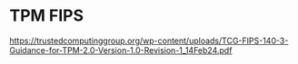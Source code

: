 # TPM FIPS

https://trustedcomputinggroup.org/wp-content/uploads/TCG-FIPS-140-3-Guidance-for-TPM-2.0-Version-1.0-Revision-1_14Feb24.pdf

